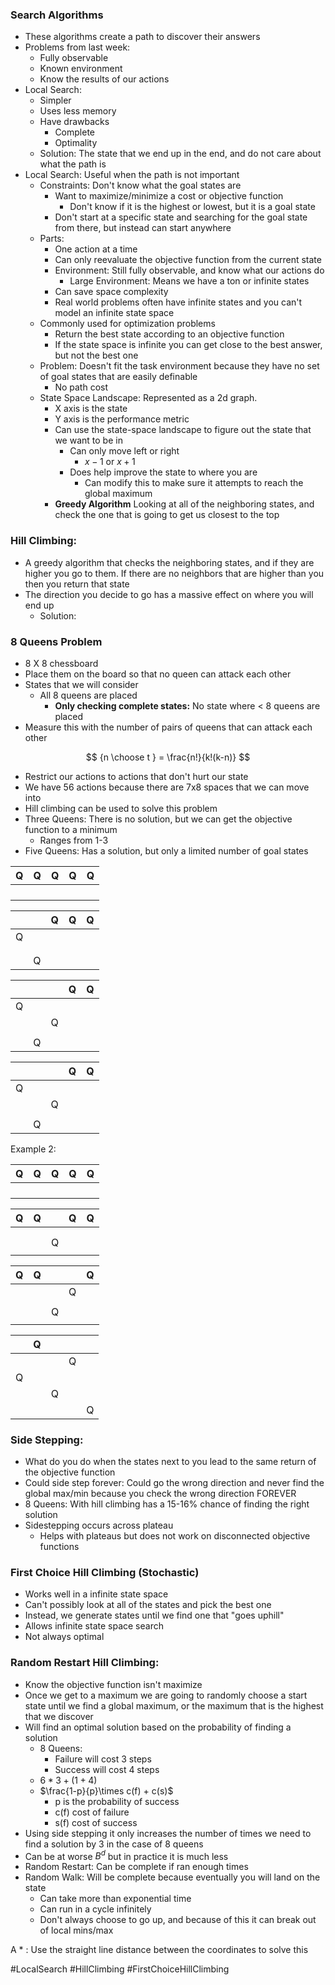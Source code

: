 ### Search Algorithms
* These algorithms create a path to discover their answers
* Problems from last week:
	* Fully observable
	* Known environment
	* Know the results of our actions
* Local Search:
	* Simpler
	* Uses less memory
	* Have drawbacks
		* Complete
		* Optimality
	* Solution: The state that we end up in the end, and do not care about what the path is
* Local Search: Useful when the path is not important
	* Constraints: Don't know what the goal states are
		* Want to maximize/minimize a cost or objective function
			* Don't know if it is the highest or lowest, but it is a goal state
		* Don't start at a specific state and searching for the goal state from there, but instead can start anywhere
	* Parts:
		* One action at a time
		* Can only reevaluate the objective function from the current state
		* Environment: Still fully observable, and know what our actions do
			* Large Environment: Means we have a ton or infinite states
		* Can save space complexity
		* Real world problems often have infinite states and you can't model an infinite state space
	* Commonly used for optimization problems
		* Return the best state according to an objective function 
		* If the state space is infinite you can get close to the best answer, but not the best one
	* Problem: Doesn't fit the task environment because they have no set of goal states that are easily definable
		* No path cost
	* State Space Landscape: Represented as a 2d graph.
		* X axis is the state
		* Y axis is the performance metric
		* Can use the state-space landscape to figure out the state that we want to be in
			* Can only move left or right
				* $x-1$ or $x+1$ 
			* Does help improve the state to where you are
				* Can modify this to make sure it attempts to reach the global maximum
		* **Greedy Algorithm** Looking at all of the neighboring states, and check the one that is going to get us closest to the top
### Hill Climbing:
* A greedy algorithm that checks the neighboring states, and if they are higher you go to them. If there are no neighbors that are higher than you then you return that state
* The direction you decide to go has a massive effect on where you will end up
	* Solution: 

### 8 Queens Problem
* 8 X 8 chessboard
* Place them on the board so that no queen can attack each other
* States that we will consider
	* All 8 queens are placed
		* **Only checking complete states:** No state where < 8 queens are placed
* Measure this with the number of pairs of queens that can attack each other

$$
{n \choose t } = \frac{n!}{k!(k-n)}
$$
*  Restrict our actions to actions that don't hurt our state
* We have 56 actions because there are 7x8 spaces that we can move into
* Hill climbing can be used to solve this problem
* Three Queens: There is no solution, but we can get the objective function to a minimum
	* Ranges from 1-3
* Five Queens: Has a solution, but only a limited number of goal states



| Q   | Q   | Q   | Q   | Q   |
| --- | --- | --- | --- | --- |
|     |     |     |     |     |
|     |     |     |     |     |
|     |     |     |     |     |
|     |     |     |     |     |

|     |     | Q   | Q   | Q   |
| --- | --- | --- | --- | --- |
| Q   |     |     |     |     |
|     |     |     |     |     |
|     |     |     |     |     |
|     | Q   |     |     |     |

|     |     |     | Q   | Q   |
| --- | --- | --- | --- | --- |
| Q   |     |     |     |     |
|     |     | Q   |     |     |
|     |     |     |     |     |
|     | Q   |     |     |     |

|     |     |     | Q   | Q   |
| --- | --- | --- | --- | --- |
| Q   |     |     |     |     |
|     |     | Q   |     |     |
|     |     |     |     |     |
|     | Q   |     |     |     |
Example 2:

| Q   | Q   | Q   | Q   | Q   |
| --- | --- | --- | --- | --- |
|     |     |     |     |     |
|     |     |     |     |     |
|     |     |     |     |     |
|     |     |     |     |     |

| Q   | Q   |     | Q   | Q   |
| --- | --- | --- | --- | --- |
|     |     |     |     |     |
|     |     |     |     |     |
|     |     | Q   |     |     |
|     |     |     |     |     |

| Q   | Q   |     |     | Q   |
| --- | --- | --- | --- | --- |
|     |     |     | Q   |     |
|     |     |     |     |     |
|     |     | Q   |     |     |
|     |     |     |     |     |

|     | Q   |     |     |     |
| --- | --- | --- | --- | --- |
|     |     |     | Q   |     |
| Q   |     |     |     |     |
|     |     | Q   |     |     |
|     |     |     |     | Q   |

### Side Stepping:
* What do you do when the states next to you lead to the same return of the objective function
* Could side step forever: Could go the wrong direction and never find the global max/min because you check the wrong direction FOREVER
* 8 Queens: With hill climbing has a 15-16% chance of finding the right solution
* Sidestepping occurs across plateau
	* Helps with plateaus but does not work on disconnected objective functions

### First Choice Hill Climbing (Stochastic)
* Works well in a infinite state space
* Can't possibly look at all of the states and pick the best one
* Instead, we generate states until we find one that "goes uphill"
* Allows infinite state space search
* Not always optimal

### Random Restart Hill Climbing:
* Know the objective function isn't maximize
* Once we get to a maximum we are going to randomly choose a start state until we find a global maximum, or the maximum that is the highest that we discover
* Will find an optimal solution based on the probability of finding a solution
	* 8 Queens:
		* Failure will cost 3 steps
		* Success will cost 4 steps
	* $6*3+(1+4)$
	* $\frac{1-p}{p}\times c(f) + c(s)$ 
		* p is the probability of success
		* c(f) cost of failure
		* s(f) cost of success
* Using side stepping it only increases the number of times we need to find a solution by 3 in the case of 8 queens
* Can be at worse $B^d$ but in practice it is much less
* Random Restart: Can be complete if ran enough times
* Random Walk: Will be complete because eventually you will land on the state
	* Can take more than exponential time
	* Can run in a cycle infinitely 
	* Don't always choose to go up, and because of this it can break out of local mins/max

A * : Use the straight line distance between the coordinates to solve this

#LocalSearch #HillClimbing #FirstChoiceHillClimbing
